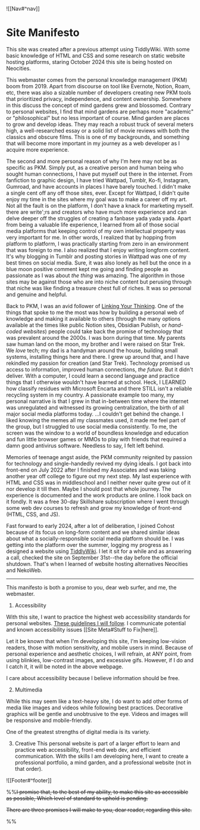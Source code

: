![[Nav#^nav]]

# Site Manifesto

This site was created after a previous attempt using TiddlyWiki. With some basic knowledge of HTML and CSS and some research on static website hosting platforms, staring October 2024 this site is being hosted on Neocities.

This webmaster comes from the personal knowledge management (PKM) boom from 2019. Apart from discourse on tool like Evernote, Notion, Roam, etc, there was also a sizable number of developers creating new PKM tools that prioritized privacy, independence, and content ownership. Somewhere in this discuss the concept of mind gardens grew and blossomed. Contrary to personal websites, I find that mind gardens are perhaps more "academic" or "philosophical" but no less important of course. Mind garden are places to grow and develop ideas. They may reach a robust truck of several meters high, a well-researched essay or a solid list of movie reviews with both the classics and obscure films. This is one of my backgrounds, and something that will become more important in my journey as a web developer as I acquire more experience.

The second and more personal reason of why I'm here may not be as specific as PKM. Simply put, as a creative person and human being who sought human connections, I have put myself out there in the internet. From fanfiction to graphic design, I have tried Wattpad, Tumblr, Ko-fi, Instagram, Gumroad, and have accounts in places I have barely touched. I didn't make a single cent off any off those sites, ever. Except for Wattpad, I didn't quite enjoy my time in the sites where my goal was to make a career off my art. Not all the fault is on the platform, I don't have a knack for marketing myself. there are write';rs and creators who have much more experience and can delve deeper off the struggles of creating a fanbase yada yada yada. Apart from being a valuable life experience, I learned from all of those social media platforms that keeping control of my own intellectual property was very important for me. In other words, I realized that by hopping from platform to platform, I was practically starting from zero in an environment that was foreign to me. I also realized that I enjoy writing longform content. It's why blogging in Tumblr and posting stories in Wattpad was one of my best times on social media. Sure, it was also lonely as hell but the once in a blue moon positive comment kept me going and finding people as passionate as I was about *the thing* was amazing. The algorithm in those sites may be against those who are into niche content but perusing through that niche was like finding a treasure chest full of riches. It was so personal and genuine and helpful.

Back to PKM, I was an avid follower of [Linking Your Thinking](). One of the things that spoke to me the most was how by building a personal web of knowledge and making it available to others (through the many options available at the times like public Notion sites, Obsidian Publish, or *hand-coded websites*) people could take back the promise of technology that was prevalent around the 2000s. I was born during that time. My parents saw human land on the moon, my brother and I were raised on Star Trek. We *love* tech; my dad is a handyman around the house, building small systems, installing things here and there. I grew up around that, and I have rekindled my passion for creation (and Star Trek). Technology promised us access to information, improved human connections, *the future.* But it didn't deliver. With a computer, I could learn a second language and practice things that I otherwise wouldn't have learned at school. Heck, I LEARNED how classify residues with Microsoft Encarta and there STILL isn't a reliable recycling system in my country. A passionate example too many, my personal narrative is that I grew in that in-between time where the internet was unregulated and witnessed its growing centralization, the birth of all major social media platforms today. ...I couldn't get behind the change. I liked knowing the memes all my classmates used, it made me feel part of the group, but I struggled to use social media consistently. To me, the screen was the window to a world of boundless knowledge and education and fun little browser games or MMOs to play with friends that required a damn good antivirus software. Needless to say, I felt left behind. 

Memories of teenage angst aside, the PKM community reignited by passion for technology and single-handedly revived my dying ideals. I got back into front-end on July 2022 after I finished my Associates and was taking another year off college to figure out my next step. My last experience with HTML and CSS was in middleschool and I neither never quite grew out of it nor develop it till then. Maybe I should post that whole journey. The experience is documented and the work products are online. I look back on it fondly. It was a free 30-day Skillshare subscription where I went through some web dev courses to refresh and grow my knowledge of front-end (HTML, CSS, and JS).

Fast forward to early 2024, after a lot of deliberation, I joined Cohost because of its focus on long-form content and we shared similar ideas about what a socially-responsible social media platform should be. I was getting into the platform over the summer, logging my progress as I designed a website using [TiddlyWiki](). I let it sit for a while and as answering a call, checked the site on September 31st--the day before the official shutdown. That's when I learned of website hosting alternatives Neocities and NekoWeb.

---

This manifesto is both a promise to you, dear web surfer, and me, the webmaster.

1. Accessibility

With this site, I want to practice the highest web accessibility standards for personal websites. [These guidelines I will follow](https://www.w3.org/WAI/standards-guidelines/wcag/). I communicate potential and known accessibility issues [[Site Meta#Stuff to Fix|here]].

Let it be known that when I'm developing this site, I'm keeping low-vision readers, those with motion sensitivity, and mobile users in mind. Because of personal experience and aesthetic choices, I will refrain, at ANY point, from using blinkies, low-contrast images, and excessive gifs. However, if I do and I catch it, it will be noted in the above webpage.

I care about accessibility because I believe information should be free.

2. Multimedia

While this may seem like a text-heavy site, I do want to add other forms of media like images and videos while following best practices. Decorative graphics will be gentle and unobtrusive to the eye. Videos and images will be responsive and mobile-friendly.

One of the greatest strengths of digital media is its variety.

3. Creative
This personal website is part of a larger effort to learn and practice web accessibility, front-end web dev, and efficient communication. With the skills I am developing here, I want to create a professional portfolio, a mind garden, and a professional website (not in that order).



![[Footer#^footer]]

%%~~I promise that, to the best of my ability, to make this site as accessible as possible, Which level of standard to uphold is pending.~~

~~There are three promises I will make to you, dear reader, regarding this site.~~

%%